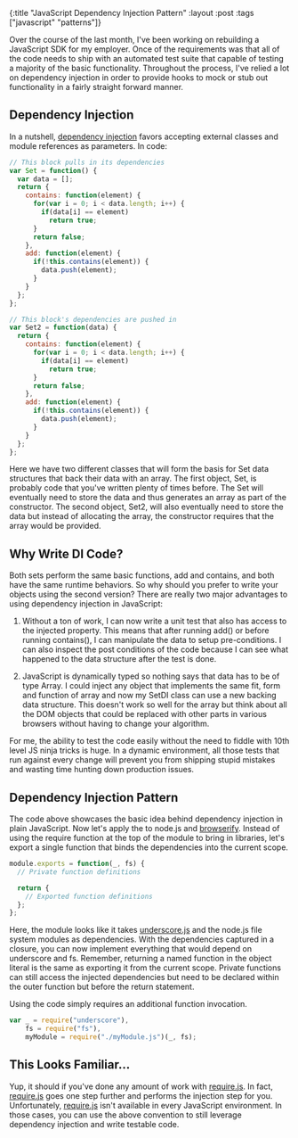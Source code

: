 {:title "JavaScript Dependency Injection Pattern"
 :layout :post
 :tags ["javascript" "patterns"]}

Over the course of the last month, I've been working on rebuilding a JavaScript SDK
for my employer. Once of the requirements was that all of the code needs to ship with
an automated test suite that capable of testing a majority of the basic functionality.
Throughout the process, I've relied a lot on dependency injection in order to provide
hooks to mock or stub out functionality in a fairly straight forward manner.

## Dependency Injection

In a nutshell, [dependency injection](http://en.wikipedia.org/wiki/Dependency_injection)
favors accepting external classes and module references as parameters. In code:

```javascript
// This block pulls in its dependencies
var Set = function() {
  var data = [];
  return {
    contains: function(element) {
      for(var i = 0; i < data.length; i++) {
        if(data[i] == element)
          return true;
      }
      return false;
    },
    add: function(element) {
      if(!this.contains(element)) {
        data.push(element);
      }
    }
  };
};

// This block's dependencies are pushed in
var Set2 = function(data) {
  return {
    contains: function(element) {
      for(var i = 0; i < data.length; i++) {
        if(data[i] == element)
          return true;
      }
      return false;
    },
    add: function(element) {
      if(!this.contains(element)) {
        data.push(element);
      }
    }
  };
};
```

Here we have two different classes that will form the basis for Set data structures that
back their data with an array. The first object, Set, is probably code that you've written
plenty of times before. The Set will eventually need to store the data and thus generates
an array as part of the constructor. The second object, Set2, will also eventually need to
store the data but instead of allocating the array, the constructor requires that the array
would be provided.


## Why Write DI Code?

Both sets perform the same basic functions, add and contains, and both have the same runtime
behaviors. So why should you prefer to write your objects using the second version? There are
really two major advantages to using dependency injection in JavaScript:

  1. Without a ton of work, I can now write a unit test that also has access to the
     injected property. This means that after running add() or before running contains(),
     I can manipulate the data to setup pre-conditions. I can also inspect the post conditions
     of the code because I can see what happened to the data structure after the test is done.

  2. JavaScript is dynamically typed so nothing says that data has to be of type Array. I
     could inject any object that implements the same fit, form and function of array and
     now my SetDI class can use a new backing data structure. This doesn't work so well for
     the array but think about all the DOM objects that could be replaced with other
     parts in various browsers without having to change your algorithm.

For me, the ability to test the code easily without the need to fiddle with 10th level JS
ninja tricks is huge. In a dynamic environment, all those tests that run against every change
will prevent you from shipping stupid mistakes and wasting time hunting down production issues.


## Dependency Injection Pattern

The code above showcases the basic idea behind dependency injection in plain JavaScript. Now let's
apply the to node.js and [browserify](http://browserify.org/). Instead of using the require function at the
top of the module to bring in libraries, let's export a single function that binds the dependencies
into the current scope.

```javascript
module.exports = function(_, fs) {
  // Private function definitions

  return {
    // Exported function definitions
  };
};
```

Here, the module looks like it takes [underscore.js](http://underscorejs.org/) and the node.js file system
modules as dependencies. With the dependencies captured in a closure, you can now implement
everything that would depend on underscore and fs. Remember, returning a named function in the
object literal is the same as exporting it from the current scope. Private functions can still
access the injected dependencies but need to be declared within the outer function but before
the return statement.

Using the code simply requires an additional function invocation.

```javascript
var _ = require("underscore"),
    fs = require("fs"),
    myModule = require("./myModule.js")(_, fs);
```


## This Looks Familiar...

Yup, it should if you've done any amount of work with [require.js](http://requirejs.org/). In fact,
[require.js](http://requirejs.org/) goes one step further and performs the injection step for you.
Unfortunately, [require.js](http://requirejs.org/)  isn't available in every JavaScript environment.
In those cases, you can use the above convention to still leverage dependency injection and
write testable code.
